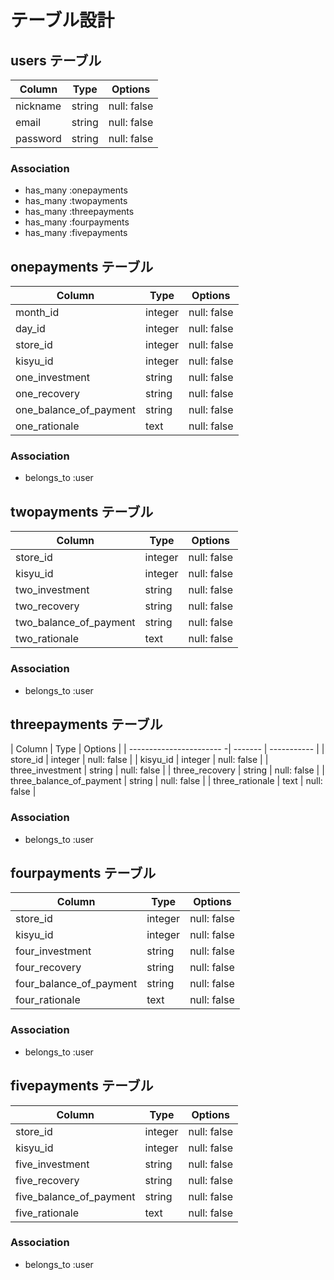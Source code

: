 # テーブル設計

## users テーブル

| Column   | Type   | Options     |
| -------- | ------ | ----------- |
| nickname | string | null: false |
| email    | string | null: false |
| password | string | null: false |

### Association
- has_many :onepayments
- has_many :twopayments
- has_many :threepayments
- has_many :fourpayments
- has_many :fivepayments



## onepayments テーブル

| Column                 | Type    | Options     |
| ---------------------- | ------- | ----------- |
| month_id               | integer | null: false |
| day_id                 | integer | null: false |
| store_id               | integer | null: false |
| kisyu_id               | integer | null: false |
| one_investment         | string  | null: false |
| one_recovery           | string  | null: false |
| one_balance_of_payment | string  | null: false |
| one_rationale          | text    | null: false |

### Association
- belongs_to :user



## twopayments テーブル

 Column                  | Type    | Options     |
| ---------------------- | ------- | ----------- |
| store_id               | integer | null: false |
| kisyu_id               | integer | null: false |
| two_investment         | string  | null: false |
| two_recovery           | string  | null: false |
| two_balance_of_payment | string  | null: false |
| two_rationale          | text    | null: false |

### Association
- belongs_to :user



## threepayments テーブル

| Column                   | Type    | Options     |
| ----------------------- -| ------- | ----------- |
| store_id                 | integer | null: false |
| kisyu_id                 | integer | null: false |
| three_investment         | string  | null: false |
| three_recovery           | string  | null: false |
| three_balance_of_payment | string  | null: false |
| three_rationale          | text    | null: false |

### Association
- belongs_to :user


## fourpayments テーブル

| Column                  | Type    | Options     |
| ----------------------- | ------- | ----------- |
| store_id                | integer | null: false |
| kisyu_id                | integer | null: false |
| four_investment         | string  | null: false |
| four_recovery           | string  | null: false |
| four_balance_of_payment | string  | null: false |
| four_rationale          | text    | null: false |

### Association
- belongs_to :user


## fivepayments テーブル

| Column                  | Type    | Options     |
| ----------------------- | ------- | ----------- |
| store_id                | integer | null: false |
| kisyu_id                | integer | null: false |
| five_investment         | string  | null: false |
| five_recovery           | string  | null: false |
| five_balance_of_payment | string  | null: false |
| five_rationale          | text    | null: false |

### Association
- belongs_to :user